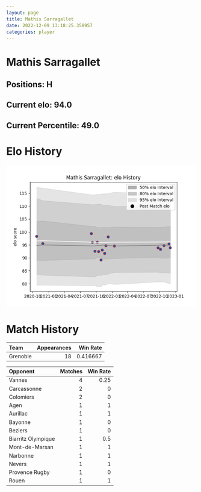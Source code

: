 ```yaml
---  
layout: page  
title: Mathis Sarragallet  
date: 2022-12-09 13:18:25.358957  
categories: player  
---
```

# Mathis Sarragallet

## Positions: H

## Current elo: 94.0

## Current Percentile: 49.0

# Elo History


![elo history](history_MathisSarragallet.png)
# Match History


| Team     |   Appearances |   Win Rate |
|:---------|--------------:|-----------:|
| Grenoble |            18 |   0.416667 |

| Opponent           |   Matches |   Win Rate |
|:-------------------|----------:|-----------:|
| Vannes             |         4 |       0.25 |
| Carcassonne        |         2 |       0    |
| Colomiers          |         2 |       0    |
| Agen               |         1 |       1    |
| Aurillac           |         1 |       1    |
| Bayonne            |         1 |       0    |
| Beziers            |         1 |       0    |
| Biarritz Olympique |         1 |       0.5  |
| Mont-de-Marsan     |         1 |       1    |
| Narbonne           |         1 |       1    |
| Nevers             |         1 |       1    |
| Provence Rugby     |         1 |       0    |
| Rouen              |         1 |       1    |